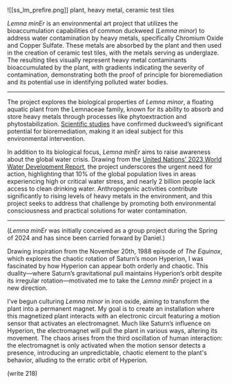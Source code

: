 ![[ss_lm_prefire.png]]
plant, heavy metal, ceramic test tiles

_Lemna minEr_ is an environmental art project that utilizes the bioaccumulation capabilities of common duckweed (_Lemna minor_) to address water contamination by heavy metals, specifically Chromium Oxide and Copper Sulfate. These metals are absorbed by the plant and then used in the creation of ceramic test tiles, with the metals serving as underglaze. The resulting tiles visually represent heavy metal contaminants bioaccumulated by the plant, with gradients indicating the severity of contamination, demonstrating both the proof of principle for bioremediation and its potential use in identifying polluted water bodies.

---

The project explores the biological properties of _Lemna minor_, a floating aquatic plant from the Lemnaceae family, known for its ability to absorb and store heavy metals through processes like phytoextraction and phytostabilization. [Scientific studies](https://pubmed.ncbi.nlm.nih.gov/30784736/) have confirmed duckweed’s significant potential for bioremediation, making it an ideal subject for this environmental intervention.

In addition to its biological focus, _Lemna minEr_ aims to raise awareness about the global water crisis. Drawing from the [United Nations' 2023 World Water Development Report](https://unesdoc.unesco.org/ark:/48223/pf0000384657), the project underscores the urgent need for action, highlighting that 10% of the global population lives in areas experiencing high or critical water stress, and nearly 2 billion people lack access to clean drinking water. Anthropogenic activities contribute significantly to rising levels of heavy metals in the environment, and this project seeks to address that challenge by promoting both environmental consciousness and practical solutions for water contamination.

---

(*Lemna minEr* was initially conceived as a group project during the Spring of 2024 and has since been carried forward by Daniel.)

Drawing inspiration from the November 20th, 1988 episode of _The Equinox_, which explores the chaotic rotation of Saturn’s moon Hyperion, I was fascinated by how Hyperion can appear both orderly and chaotic. This duality—where Saturn’s gravitational pull maintains Hyperion’s orbit despite its irregular rotation—motivated me to take the _Lemna minEr_ project in a new direction. 

I’ve begun culturing _Lemna minor_ in iron oxide, aiming to transform the plant into a permanent magnet. My goal is to create an installation where this magnetized plant interacts with an electronic circuit featuring a motion sensor that activates an electromagnet. Much like Saturn’s influence on Hyperion, the electromagnet will pull the plant in various ways, altering its movement. The chaos arises from the third oscillation of human interaction: the electromagnet is only activated when the motion sensor detects a presence, introducing an unpredictable, chaotic element to the plant's behavior, alluding to the erratic orbit of Hyperion.

(write 218)